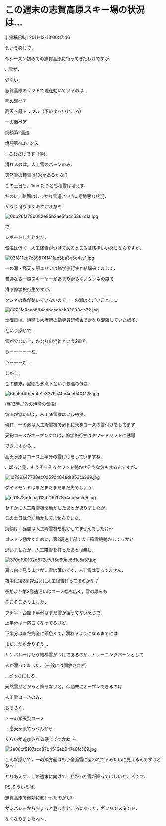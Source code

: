 # この週末の志賀高原スキー場の状況は…

📅 投稿日時: 2011-12-13 00:17:46

という感じで．


今シーズン初めての志賀高原に行ってきたわけですが．





…雪が．


少ない．





志賀高原のリフトで現在動いているのは…





熊の湯ペア


高天ヶ原トリプル（下のゆるいところ）


一の瀬ペア


焼額第2高速


焼額第4ロマンス





…これだけです（涙)．





滑れるのは，人工雪のバーンのみ．


天然雪の積雪は10cmあるかな？


この土日も，1mmたりとも積雪は増えず．





だのに，路面はしっかり雪道という…意地悪な状況．


かなり滑りますのでご注意を．




![0bb26fa78b682e85b2ae5fa4c5364c1a.jpg](images/0bb26fa78b682e85b2ae5fa4c5364c1a.jpg)







で．


レポートしたとおり．


気温は低く，人工降雪がつけてあるところは結構いい感じなんですが．




![03f811ee7c89874141fab5ba3e5e4ee1.jpg](images/03f811ee7c89874141fab5ba3e5e4ee1.jpg)







一の瀬・高天ヶ原エリアは修学旅行生が結構来てまして．


普通なら一般スキーヤーがあまり滑らないタンネの森で


滑る修学旅行生ですが．


タンネの森が動いていないので，一の瀬はすごいことに…




![8072fc0ecb584cdbecabcb32893cfe72.jpg](images/8072fc0ecb584cdbecabcb32893cfe72.jpg)




土曜日は，焼額も大阪府の指導員研修会でかなり混雑していた様子．





という感じで．


雪が少ない上，かなりの混雑という2重苦．


うーーーーーむ．


うーーーむ．





しかし．


この週末，昼間も氷点下という気温の低さ．




![6ba6d4fbee4e1c3379c40e4ce9404125.jpg](images/6ba6d4fbee4e1c3379c40e4ce9404125.jpg)




(昼12時ごろの焼額の気温)





気温が低いので，人工降雪機はフル稼働．


現在．一の瀬は人工降雪機で必死に天狗コースの雪付けをしてます．


天狗コースがオープンすれば，修学旅行生はクワッドリフトに誘導


できますから…





高天ヶ原はコース上半分の雪付けをしていますね．


…ぱっと見，もうそろそろクワッド動かせそうな気もするんですが…




![1d799a47738ec0d59c484edf853ca999.jpg](images/1d799a47738ec0d59c484edf853ca999.jpg)







ダイヤモンドはまだまだまだまだ先でしょう．




![cd1873a0caad12d2167f78a4dbeac1d9.jpg](images/cd1873a0caad12d2167f78a4dbeac1d9.jpg)




わずかに人工降雪機を動かしたあとがありましたが，


この土日は全く動かしてませんでした．





焼額は，昼間は人工降雪機を動かしてませんでしたね～．


ゴンドラ動かすために，第2高速上部で人工降雪機動かしてるかと


思いましたが，人工降雪を打ったあとは無し．




![370df90102d872e7ef5c69ae6d1e5a37.jpg](images/370df90102d872e7ef5c69ae6d1e5a37.jpg)




真っ白に見えますが，雪は薄いです．人工雪は乗ってません．


夜中に第2高速沿いに人工降雪打ってるのかな？


予想より第2高速沿いはコース幅も広く，雪の厚みも


そこそこありました．





ブナ平・西舘下半分はまだ雪が覆ってない感じで．


上半分は一応白くなってるけど．


下半分はまだ完全に茶色くて，滑れるようになるまでには


まだまだかかりそう…





サンバレーはもう結構雪がつけてあるのか，トレーニングバーンとして


人が滑ってました．（一般には開放されず）





…どっちにしろ．


天然雪がどかっと降らないと，今週末にオープンできるのは


人工雪コースのみ．


おそらく，


・一の瀬天狗コース


・高天ヶ原てっぺんから


くらいが追加される感じですかね～．







![2a08cf5107acc87b4516eb047e8fc569.jpg](images/2a08cf5107acc87b4516eb047e8fc569.jpg)




こんな感じで，一の瀬方面はもう全面雪に覆われてるみたいに見えるんですけどね～．





とりあえず．この週末に向けて．どかっと雪が降ってほしいところです．





PS.そういえば．


志賀高原で微妙に変わったのが1点．


サンバレーからちょっと登ったところにあった，ガソリンスタンド．


なくなりましたね～．
